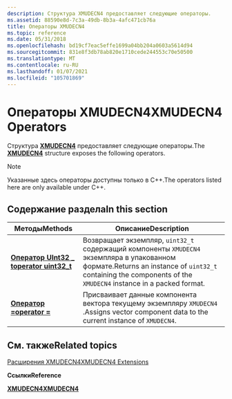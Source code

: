 ```yaml
---
description: Структура XMUDECN4 предоставляет следующие операторы.
ms.assetid: 88590e8d-7c3a-49db-8b3a-4afc471cb76a
title: Операторы XMUDECN4
ms.topic: reference
ms.date: 05/31/2018
ms.openlocfilehash: bd19cf7eac5effe1699a04bb204a0603a5614d94
ms.sourcegitcommit: 831e8f3db78ab820e1710cede244553c70e50500
ms.translationtype: MT
ms.contentlocale: ru-RU
ms.lasthandoff: 01/07/2021
ms.locfileid: "105701869"
---
```

# <a name="xmudecn4-operators"></a><span data-ttu-id="ba31b-103">Операторы XMUDECN4</span><span class="sxs-lookup"><span data-stu-id="ba31b-103">XMUDECN4 Operators</span></span>

<span data-ttu-id="ba31b-104">Структура [**XMUDECN4**](/windows/win32/api/directxpackedvector/ns-directxpackedvector-xmudecn4) предоставляет следующие операторы.</span><span class="sxs-lookup"><span data-stu-id="ba31b-104">The [**XMUDECN4**](/windows/win32/api/directxpackedvector/ns-directxpackedvector-xmudecn4) structure exposes the following operators.</span></span>

> [!Note]  
> <span data-ttu-id="ba31b-105">Указанные здесь операторы доступны только в C++.</span><span class="sxs-lookup"><span data-stu-id="ba31b-105">The operators listed here are only available under C++.</span></span>

 

## <a name="in-this-section"></a><span data-ttu-id="ba31b-106">Содержание раздела</span><span class="sxs-lookup"><span data-stu-id="ba31b-106">In this section</span></span>



| <span data-ttu-id="ba31b-107">Методы</span><span class="sxs-lookup"><span data-stu-id="ba31b-107">Methods</span></span>                                                             | <span data-ttu-id="ba31b-108">Описание</span><span class="sxs-lookup"><span data-stu-id="ba31b-108">Description</span></span>                                                                                                            |
|---------------------------------------------------------------------|------------------------------------------------------------------------------------------------------------------------|
| [<span data-ttu-id="ba31b-109">**Оператор UInt32 \_ t**</span><span class="sxs-lookup"><span data-stu-id="ba31b-109">**operator uint32\_t**</span></span>](/windows/win32/api/directxpackedvector/nf-directxpackedvector-xmudecn4-operatoruint32_t)<br/> | <span data-ttu-id="ba31b-110">Возвращает экземпляр, `uint32_t` содержащий компоненты `XMUDECN4` экземпляра в упакованном формате.</span><span class="sxs-lookup"><span data-stu-id="ba31b-110">Returns an instance of `uint32_t` containing the components of the `XMUDECN4` instance in a packed format.</span></span> <br/> |
| [<span data-ttu-id="ba31b-111">**Оператор =**</span><span class="sxs-lookup"><span data-stu-id="ba31b-111">**operator =**</span></span>](xmudecn4-operator-eq.md)<br/>               | <span data-ttu-id="ba31b-112">Присваивает данные компонента вектора текущему экземпляру `XMUDECN4` .</span><span class="sxs-lookup"><span data-stu-id="ba31b-112">Assigns vector component data to the current instance of `XMUDECN4`.</span></span> <br/>                                       |



 

## <a name="related-topics"></a><span data-ttu-id="ba31b-113">См. также</span><span class="sxs-lookup"><span data-stu-id="ba31b-113">Related topics</span></span>

<dl> <dt>

[<span data-ttu-id="ba31b-114">Расширения XMUDECN4</span><span class="sxs-lookup"><span data-stu-id="ba31b-114">XMUDECN4 Extensions</span></span>](ovw-xmudecn4-extensions.md)
</dt> <dt>

<span data-ttu-id="ba31b-115">**Ссылки**</span><span class="sxs-lookup"><span data-stu-id="ba31b-115">**Reference**</span></span>
</dt> <dt>

[<span data-ttu-id="ba31b-116">**XMUDECN4**</span><span class="sxs-lookup"><span data-stu-id="ba31b-116">**XMUDECN4**</span></span>](/windows/win32/api/directxpackedvector/ns-directxpackedvector-xmudecn4)
</dt> </dl>

 

 

